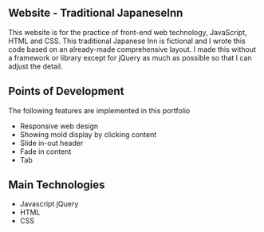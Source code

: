 ## Website - Traditional JapaneseInn
This website is for the practice of front-end web technology, JavaScript, HTML and CSS.
This traditional Japanese Inn is fictional and I wrote this code based on an already-made comprehensive layout.
I made this without a framework or library except for jQuery as much as possible so that I can adjust the detail.

## Points of Development
The following features are implemented in this portfolio
- Responsive web design
- Showing mold display by clicking content
- Slide in-out header
- Fade in content
- Tab

## Main Technologies
- Javascript
     jQuery
- HTML
- CSS
